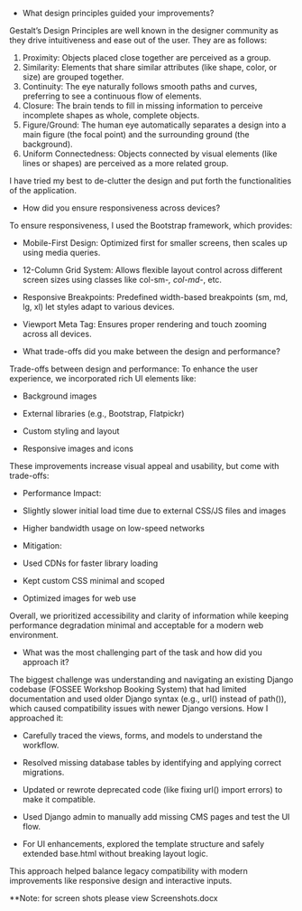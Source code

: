 ﻿* What design principles guided your improvements?
        
Gestalt’s Design Principles are well known in the designer community as they drive intuitiveness and ease out of the user. They 	are as follows:
   1. Proximity:
	Objects placed close together are perceived as a group. 
   2. Similarity:
	Elements that share similar attributes (like shape, color, or size) are grouped together. 
   3. Continuity:
	The eye naturally follows smooth paths and curves, preferring to see a continuous flow of elements. 
   4. Closure:
	The brain tends to fill in missing information to perceive incomplete shapes as whole, complete objects. 
   5. Figure/Ground:
	The human eye automatically separates a design into a main figure (the focal point) and the surrounding ground (the background). 
   6. Uniform Connectedness:
	Objects connected by visual elements (like lines or shapes) are perceived as a more related group.

I have tried my best to de-clutter the design and put forth the functionalities of the application.

* How did you ensure responsiveness across devices?

  
To ensure responsiveness, I used the Bootstrap framework, which provides:
   * Mobile-First Design: Optimized first for smaller screens, then scales up using media queries.

   * 12-Column Grid System: Allows flexible layout control across different screen sizes using classes like col-sm-*, col-md-*, etc.

   * Responsive Breakpoints: Predefined width-based breakpoints (sm, md, lg, xl) let styles adapt to various devices.

   * Viewport Meta Tag: Ensures proper rendering and touch zooming across all devices.


* What trade-offs did you make between the design and performance?


Trade-offs between design and performance:
To enhance the user experience, we incorporated rich UI elements like:
  * Background images

  * External libraries (e.g., Bootstrap, Flatpickr)

  * Custom styling and layout

  * Responsive images and icons

These improvements increase visual appeal and usability, but come with trade-offs:
* Performance Impact:

* Slightly slower initial load time due to external CSS/JS files and images

* Higher bandwidth usage on low-speed networks

* Mitigation:

* Used CDNs for faster library loading

* Kept custom CSS minimal and scoped

* Optimized images for web use

Overall, we prioritized accessibility and clarity of information while keeping performance degradation minimal and acceptable for a modern web environment.

* What was the most challenging part of the task and how did you approach it?

  
The biggest challenge was understanding and navigating an existing Django codebase (FOSSEE Workshop Booking System) that had limited documentation and used older Django syntax (e.g., url() instead of path()), which caused compatibility issues with newer Django versions.
How I approached it:
* Carefully traced the views, forms, and models to understand the workflow.

* Resolved missing database tables by identifying and applying correct migrations.

* Updated or rewrote deprecated code (like fixing url() import errors) to make it compatible.

* Used Django admin to manually add missing CMS pages and test the UI flow.

* For UI enhancements, explored the template structure and safely extended base.html without breaking layout logic.

This approach helped balance legacy compatibility with modern improvements like responsive design and interactive inputs.

**Note: for screen shots please view Screenshots.docx
